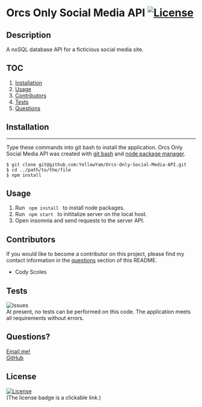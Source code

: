 # Orcs Only Social Media API [![License](https://img.shields.io/badge/License-MIT-yellow.svg)](https://opensource.org/licenses/MIT)
  
## Description
A noSQL database API for a ficticious social media site.

## TOC
  1. [Installation](#installation)   
  2. [Usage](#usage)                 
  3. [Contributors](#contributors)
  4. [Tests](#tests)
  5. [Questions](#questions)

## Installation
  ***
  Type these commands into git bash to install the application. Orcs Only Social Media API was created with
  [git bash](https://git-scm.com/) and [node package manager](https://nodejs.org/en/).

  ```
  $ git clone git@github.com:YellowYam/Orcs-Only-Social-Media-API.git
  $ cd ../path/to/the/file
  $ npm install
  ``` 

## Usage
1. Run <code> npm install </code> to install node packages.
2. Run <code> npm start </code> to inititalize server on the local host.
3. Open insomnia and send requests to the server API.

## Contributors
  If you would like to become a contributor on this project, please find my contact information in the [questions](#questions)
  section of this README.

  * Cody Scoles

## Tests
  ![Issues](https://img.shields.io/github/issues/YellowYam/Orcs-Only-Social-Media-API?style=plastic)<br>
  At present, no tests can be performed on this code. The application meets all requirements without errors.

## Questions?
  <a href = "mailto:cody.scoles@gmail.com"> Email me! </a> <br>
  <a href = "https://www.github.com/YellowYam"> GitHub </a>

## License 

  [![License](https://img.shields.io/badge/License-MIT-yellow.svg)](https://opensource.org/licenses/MIT)<br>
  (The license badge is a clickable link.)

